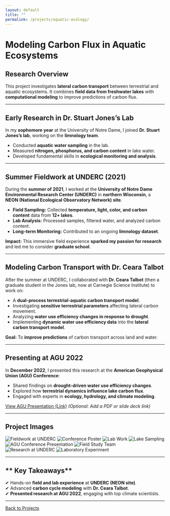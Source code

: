```yaml
---
layout: default
title: ""
permalink: /projects/aquatic-ecology/
---
```


# Modeling Carbon Flux in Aquatic Ecosystems

## Research Overview
This project investigates **lateral carbon transport** between terrestrial and aquatic ecosystems. It combines **field data from freshwater lakes** with **computational modeling** to improve predictions of carbon flux.

---

## Early Research in Dr. Stuart Jones’s Lab  
In my **sophomore year** at the University of Notre Dame, I joined **Dr. Stuart Jones’s lab**, working on the **limnology team**.  
- Conducted **aquatic water sampling** in the lab.  
- Measured **nitrogen, phosphorus, and carbon content** in lake water.  
- Developed fundamental skills in **ecological monitoring and analysis**.

---

## Summer Fieldwork at UNDERC (2021)  
During the **summer of 2021**, I worked at the **University of Notre Dame Environmental Research Center (UNDERC)** in **northern Wisconsin**, a **NEON (National Ecological Observatory Network) site**.  
- **Field Sampling:** Collected **temperature, light, color, and carbon content** data from **12+ lakes**.  
- **Lab Analysis:** Processed samples, filtered water, and analyzed carbon content.  
- **Long-term Monitoring:** Contributed to an ongoing **limnology dataset**.  

 **Impact:** This immersive field experience **sparked my passion for research** and led me to consider **graduate school**.

---

## Modeling Carbon Transport with Dr. Ceara Talbot  
After the summer at UNDERC, I collaborated with **Dr. Ceara Talbot** (then a graduate student in the Jones lab, now at Carnegie Science Institute) to work on:  
- A **dual-process terrestrial-aquatic carbon transport model**.  
- Investigating **sensitive terrestrial parameters** affecting lateral carbon movement.  
- Analyzing **water use efficiency changes in response to drought**.  
- Implementing **dynamic water use efficiency data** into the **lateral carbon transport model**.  

**Goal:** To **improve predictions** of carbon transport across land and water.

---

## Presenting at AGU 2022  
In **December 2022**, I presented this research at the **American Geophysical Union (AGU) Conference**:  
- Shared findings on **drought-driven water use efficiency changes**.  
- Explored how **terrestrial dynamics influence lake carbon flux**.  
- Engaged with experts in **ecology, hydrology, and climate modeling**.  

 [View AGU Presentation (Link)](#) *(Optional: Add a PDF or slide deck link)*  

---

## Project Images  
<div class="image-grid">
  <img src="/images/1ceara.jpg" alt="Fieldwork at UNDERC">
  <img src="/images/1cosjam.jpg" alt="Conference Poster">
  <img src="/images/1joneslab.HEIC" alt="Lab Work">
  <img src="/images/1lake.HEIC" alt="Lake Sampling">
  <img src="/images/1poster.jpg" alt="AGU Conference Presentation">
  <img src="/images/1randi.HEIC" alt="Field Study Team">
  <img src="/images/1underc.HEIC" alt="Research at UNDERC">
  <img src="/images/1underlab.JPG" alt="Laboratory Experiment">
</div>

---

## ** Key Takeaways**
✔ Hands-on **field and lab experience** at **UNDERC (NEON site)**.  
✔ Advanced **carbon cycle modeling** with **Dr. Ceara Talbot**.  
✔ **Presented research at AGU 2022**, engaging with top climate scientists.  

---

 [Back to Projects](../projects/)
